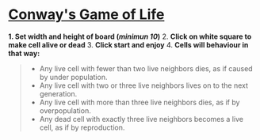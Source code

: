 # [Conway's Game of Life](https://patrykrudzinski.github.io/game_of_life/)

__1. Set width and height of board (*minimun 10*)__
2. __Click on white square to make cell alive or dead__
3. __Click start and enjoy__
4. __Cells will behaviour in that way:__
> * Any live cell with fewer than two live neighbors dies, as if caused by under population.
> * Any live cell with two or three live neighbors lives on to the next generation.
> * Any live cell with more than three live neighbors dies, as if by overpopulation.
> * Any dead cell with exactly three live neighbors becomes a live cell, as if by reproduction. 


